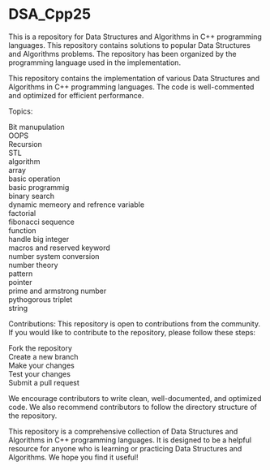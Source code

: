 # DSA_Cpp25


This is a repository for Data Structures and Algorithms in C++ programming languages. This repository contains solutions to popular Data Structures and Algorithms problems. The repository has been organized by the programming language used in the implementation.


This repository contains the implementation of various Data Structures and Algorithms in C++  programming languages. The code is well-commented and optimized for efficient performance. 

Topics:

Bit manupulation
<br>
OOPS
<br>
Recursion
<br>
STL
<br>
algorithm
<br>
array
<br>
basic operation
<br>
basic programmig
<br>
binary search
<br>
dynamic memeory and refrence variable
<br>
factorial
<br>
fibonacci sequence
<br>
function
<br>
handle big integer
<br>
macros and reserved keyword
<br>
number system conversion
<br>
number theory
<br>
pattern
<br>
pointer
<br>
prime and armstrong number
<br>
pythogorous triplet
<br>
string 
<br>


Contributions:
This repository is open to contributions from the community. If you would like to contribute to the repository, please follow these steps:

Fork the repository
<br>
Create a new branch
<br>
Make your changes
<br>
Test your changes
<br>
Submit a pull request
<br>

We encourage contributors to write clean, well-documented, and optimized code. We also recommend contributors to follow the directory structure of the repository.

This repository is a comprehensive collection of Data Structures and Algorithms in C++ programming languages. It is designed to be a helpful resource for anyone who is learning or practicing Data Structures and Algorithms. We hope you find it useful!
